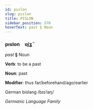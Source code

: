 ```yaml
---
id: pıslon
slug: pıslon
title: PISLON
sidebar_position: 570
hoverText: past § Noun
---
```


### pıslon&emsp;<span kind="abugida">ʋ́ȷʓ̃</span>

*past* **§** Noun

**Verb**: to be a past

**Noun**: past

**Modifier**: thus far/beforehand/ago/earlier

German bislang /bɪsˈlaŋ/

*Germanic Language Family*